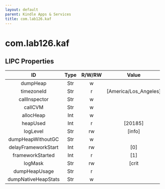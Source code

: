 ```yaml
---
layout: default
parent: Kindle Apps & Services
title: com.lab126.kaf
---
```


# com.lab126.kaf

## LIPC Properties

| ID                  | Type | R/W/RW | Value                                    | Description |
|:-------------------:|:----:|:------:|:----------------------------------------:|:-----------:|
| dumpHeap            | Str  | w      |                                          | TODO        |
| timezoneId          | Str  | r      | [America/Los_Angeles]                    | TODO        |
| callInspector       | Str  | w      |                                          | TODO        |
| callCVM             | Str  | w      |                                          | TODO        |
| allocHeap           | Int  | w      |                                          | TODO        |
| heapUsed            | Int  | r      | [20185]                                  | TODO        |
| logLevel            | Str  | rw     | [info]                                   | TODO        |
| dumpHeapWithoutGC   | Str  | w      |                                          | TODO        |
| delayFrameworkStart | Int  | rw     | [0]                                      | TODO        |
| frameworkStarted    | Int  | r      | [1]                                      | TODO        |
| logMask             | Str  | rw     | [crit | error | warn | info (0x7800000)] | TODO        |
| dumpHeapUsage       | Str  | r      |                                          | TODO        |
| dumpNativeHeapStats | Str  | w      |                                          | TODO        |